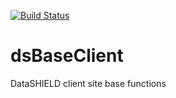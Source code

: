 [![Build Status](https://travis-ci.org/nparley/dsBaseClient.svg?branch=travis)](https://travis-ci.org/nparley/dsBaseClient)

dsBaseClient
============

DataSHIELD client site base functions
